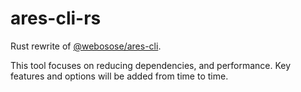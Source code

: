 # ares-cli-rs

Rust rewrite of [@webosose/ares-cli](https://github.com/webosose/ares-cli).

This tool focuses on reducing dependencies, and performance.
Key features and options will be added from time to time.